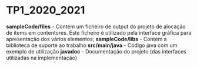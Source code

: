 # TP1_2020_2021
**sampleCode/files** - Contém um ficheiro de output do projeto de alocação de items em contentores. Este ficheiro é utilizado pela interface gráfica para apresentação dos vários elementos;
**sampleCode/libs** - Contém a biblioteca de suporte ao trabalho
**src/main/java** - Código java com um exemplo de utilização
**javadoc** - Documentação do projeto (das interfaces utilizadas na implementação) 